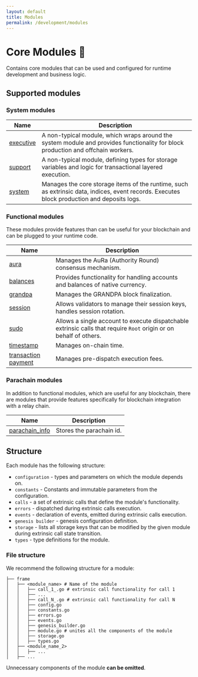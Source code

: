 ```yaml
---
layout: default
title: Modules
permalink: /development/modules
---
```


# Core Modules 🧱

Contains core modules that can be used and configured for runtime development and business logic.

## Supported modules

### System modules

| Name                                                                            | Description                                                                                                                                 |
|---------------------------------------------------------------------------------|---------------------------------------------------------------------------------------------------------------------------------------------|
| [executive](https://github.com/limechain/gosemble/tree/develop/frame/executive) | A non-typical module, which wraps around the system module and provides functionality for block production and offchain workers.            |
| [support](https://github.com/limechain/gosemble/tree/develop/frame/support)     | A non-typical module, defining types for storage variables and logic for transactional layered execution.                                   |
| [system](https://github.com/limechain/gosemble/tree/develop/frame/system)       | Manages the core storage items of the runtime, such as extrinsic data, indices, event records. Executes block production and deposits logs. |

### Functional modules

These modules provide features than can be useful for your blockchain and can be plugged to your runtime code.

| Name                                                                                                | Description                                                                                                        |
|-----------------------------------------------------------------------------------------------------|--------------------------------------------------------------------------------------------------------------------|
| [aura](https://github.com/limechain/gosemble/tree/develop/frame/aura)                               | Manages the AuRa (Authority Round) consensus mechanism.                                                            |
| [balances](https://github.com/limechain/gosemble/tree/develop/frame/balances)                       | Provides functionality for handling accounts and balances of native currency.                                      |
| [grandpa](https://github.com/limechain/gosemble/tree/develop/frame/grandpa)                         | Manages the GRANDPA block finalization.                                                                            |
| [session](https://github.com/limechain/gosemble/tree/develop/frame/session)                         | Allows validators to manage their session keys, handles session rotation.                                          |
| [sudo](https://github.com/limechain/gosemble/tree/develop/frame/sudo)                               | Allows a single account to execute dispatchable extrinsic calls that require `Root` origin or on behalf of others. |
| [timestamp](https://github.com/limechain/gosemble/tree/develop/frame/timestamp)                     | Manages on-chain time.                                                                                             |
| [transaction payment](https://github.com/limechain/gosemble/tree/develop/frame/transaction_payment) | Manages pre-dispatch execution fees.                                                                               |       

### Parachain modules

In addition to functional modules, which are useful for any blockchain, there are modules that provide features specifically for blockchain integration with a relay chain.

| Name                                                                                      | Description              |
|-------------------------------------------------------------------------------------------|--------------------------|
| [parachain_info](https://github.com/limechain/gosemble/tree/develop/frame/parachain_info) | Stores the parachain id. |


## Structure

Each module has the following structure:

* `configuration` - types and parameters on which the module depends on.
* `constants` - Constants and immutable parameters from the configuration.
* `calls` - a set of extrinsic calls that define the module's functionality.
* `errors` - dispatched during extrinsic calls execution.
* `events` - declaration of events, emitted during extrinsic calls execution.
* `genesis builder` - genesis configuration definition.
* `storage` - lists all storage keys that can be modified by the given module during extrinsic call state transition.
* `types` - type definitions for the module.

### File structure

We recommend the following structure for a module:

```
├── frame
│   ├── <module_name> # Name of the module
│   │   ├── call_1_.go # extrinsic call functionality for call 1
│   │   ├── ...
│   │   ├── call_N_.go # extrinsic call functionality for call N
│   │   ├── config.go
│   │   ├── constants.go
│   │   ├── errors.go
│   │   ├── events.go
│   │   ├── genesis_builder.go
│   │   ├── module.go # unites all the components of the module
│   │   ├── storage.go
│   │   ├── types.go
│   ├── <module_name_2>
│   │   ├── ...
│   ├── ...
```

Unnecessary components of the module **can be omitted**.
